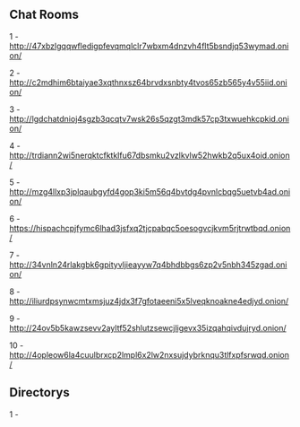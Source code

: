 ## Chat Rooms 

1 - http://47xbzlgqqwfledigpfevqmqlclr7wbxm4dnzvh4flt5bsndjq53wymad.onion/

2 - http://c2mdhim6btaiyae3xqthnxsz64brvdxsnbty4tvos65zb565y4v55iid.onion/

3 - http://lgdchatdnioj4sgzb3qcqtv7wsk26s5qzgt3mdk57cp3txwuehkcpkid.onion/

4 - http://trdiann2wi5nerqktcfktklfu67dbsmku2vzlkvlw52hwkb2q5ux4oid.onion/

5 - http://mzg4llxp3jplqaubgyfd4gop3ki5m56q4bvtdg4pvnlcbqg5uetvb4ad.onion/

6 - https://hispachcpjfymc6lhad3jsfxq2tjcpabqc5oesogvcjkvm5rjtrwtbqd.onion/

7 - http://34vnln24rlakgbk6gpityvljieayyw7q4bhdbbgs6zp2v5nbh345zgad.onion/

8 - http://iliurdpsynwcmtxmsjuz4jdx3f7gfotaeeni5x5lveqknoakne4edjyd.onion/

9 - http://24ov5b5kawzsevv2ayltf52shlutzsewcjligevx35izqahqivdujryd.onion/

10 - http://4opleow6la4cuulbrxcp2lmpl6x2lw2nxsujdybrknqu3tlfxpfsrwqd.onion/


## Directorys

1 - 

